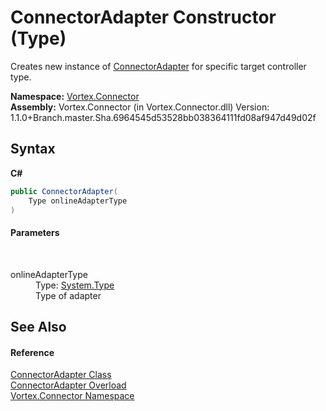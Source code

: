 # ConnectorAdapter Constructor (Type)
 

Creates new instance of <a href="T_Vortex_Connector_ConnectorAdapter.md">ConnectorAdapter</a> for specific target controller type.

**Namespace:**&nbsp;<a href="N_Vortex_Connector.md">Vortex.Connector</a><br />**Assembly:**&nbsp;Vortex.Connector (in Vortex.Connector.dll) Version: 1.1.0+Branch.master.Sha.6964545d53528bb038364111fd08af947d49d02f

## Syntax

**C#**<br />
``` C#
public ConnectorAdapter(
	Type onlineAdapterType
)
```


#### Parameters
&nbsp;<dl><dt>onlineAdapterType</dt><dd>Type: <a href="http://msdn2.microsoft.com/en-us/library/42892f65" target="_blank">System.Type</a><br />Type of adapter</dd></dl>

## See Also


#### Reference
<a href="T_Vortex_Connector_ConnectorAdapter.md">ConnectorAdapter Class</a><br /><a href="Overload_Vortex_Connector_ConnectorAdapter__ctor.md">ConnectorAdapter Overload</a><br /><a href="N_Vortex_Connector.md">Vortex.Connector Namespace</a><br />